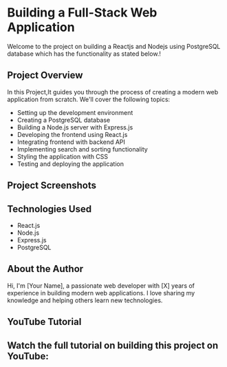 <h1>Building a Full-Stack Web Application</h1>
 <p>Welcome to the project on building a Reactjs and Nodejs using PostgreSQL database which has the functionality as stated below.!</p> 
  <h2>Project Overview</h2>
  <p>In this Project,It guides you through the process of creating a modern web application from scratch. We'll cover the following topics:</p>
    <ul>
      <li>Setting up the development environment</li>
      <li>Creating a PostgreSQL database</li>
      <li>Building a Node.js server with Express.js</li>
      <li>Developing the frontend using React.js</li>
      <li>Integrating frontend with backend API</li>
      <li>Implementing search and sorting functionality</li>
      <li>Styling the application with CSS</li>
      <li>Testing and deploying the application</li>
    </ul>
    <h2>Project Screenshots</h2>
    <h2>Technologies Used</h2>
    <ul>
      <li>React.js</li>
      <li>Node.js</li>
      <li>Express.js</li>
      <li>PostgreSQL</li>
      <!-- Add other technologies used -->
    </ul>
    <h2>About the Author</h2>
    <p>Hi, I'm [Your Name], a passionate web developer with [X] years of experience in building modern web applications. I love sharing my knowledge and helping others learn new technologies.</p>
    <h2>YouTube Tutorial</h2>
    <h2>Watch the full tutorial on building this project on YouTube:</h2>


